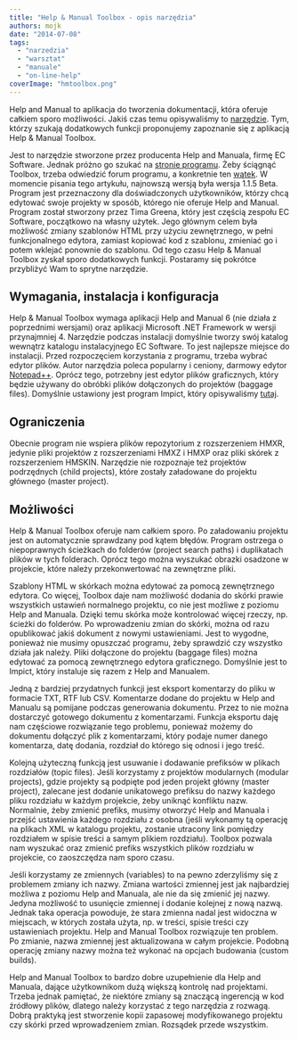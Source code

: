 ```yaml
---
title: "Help & Manual Toolbox - opis narzędzia"
authors: mojk
date: "2014-07-08"
tags:
  - "narzedzia"
  - "warsztat"
  - "manuale"
  - "on-line-help"
coverImage: "hmtoolbox.png"
---
```


Help and Manual to aplikacja do tworzenia dokumentacji, która oferuje całkiem
sporo możliwości. Jakiś czas temu opisywaliśmy to
[narzędzie](http://techwriter.pl/help-and-manual-opis-narzedzia/). Tym, którzy
szukają dodatkowych funkcji proponujemy zapoznanie się z aplikacją Help & Manual
Toolbox.

<!--truncate-->

Jest to narzędzie stworzone przez producenta Help and Manuala, firmę EC
Software. Jednak próżno go szukać na
[stronie programu](http://www.helpandmanual.com). Żeby ściągnąć Toolbox, trzeba
odwiedzić forum programu, a konkretnie ten
[wątek](http://helpman.it-authoring.com/viewtopic.php?f=4&t=12586). W momencie
pisania tego artykułu, najnowszą wersją była wersja 1.1.5 Beta. Program jest
przeznaczony dla doświadczonych użytkowników, którzy chcą edytować swoje
projekty w sposób, którego nie oferuje Help and Manual. Program został stworzony
przez Tima Greena, który jest częścią zespołu EC Software, początkowo na własny
użytek. Jego głównym celem była możliwość zmiany szablonów HTML przy użyciu
zewnętrznego, w pełni funkcjonalnego edytora, zamiast kopiować kod z szablonu,
zmieniać go i potem wklejać ponownie do szablonu. Od tego czasu Help & Manual
Toolbox zyskał sporo dodatkowych funkcji. Postaramy się pokrótce przybliżyć Wam
to sprytne narzędzie.

## Wymagania, instalacja i konfiguracja

Help & Manual Toolbox wymaga aplikacji Help and Manual 6 (nie działa z
poprzednimi wersjami) oraz aplikacji Microsoft .NET Framework w wersji
przynajmniej 4. Narzędzie podczas instalacji domyślnie tworzy swój katalog
wewnątrz katalogu instalacyjnego EC Software. To jest najlepsze miejsce do
instalacji. Przed rozpoczęciem korzystania z programu, trzeba wybrać edytor
plików. Autor narzędzia poleca popularny i ceniony, darmowy edytor
[Notepad++](http://notepad-plus-plus.org/). Oprócz tego, potrzebny jest edytor
plików graficznych, który będzie używany do obróbki plików dołączonych do
projektów (baggage files). Domyślnie ustawiony jest program Impict, który
opisywaliśmy [tutaj](http://techwriter.pl/zrzucanie-ekranu-opis-narzedzi/).

## Ograniczenia

Obecnie program nie wspiera plików repozytorium z rozszerzeniem HMXR, jedynie
pliki projektów z rozszerzeniami HMXZ i HMXP oraz pliki skórek z rozszerzeniem
HMSKIN. Narzędzie nie rozpoznaje też projektów podrzędnych (child projects),
które zostały załadowane do projektu głównego (master project).

## Możliwości

Help & Manual Toolbox oferuje nam całkiem sporo. Po załadowaniu projektu jest on
automatycznie sprawdzany pod kątem błędów. Program ostrzega o niepoprawnych
ścieżkach do folderów (project search paths) i duplikatach plików w tych
folderach. Oprócz tego można wyszukać obrazki osadzone w projekcie, które należy
przekonwertować na zewnętrzne pliki.

Szablony HTML w skórkach można edytować za pomocą zewnętrznego edytora. Co
więcej, Toolbox daje nam możliwość dodania do skórki prawie wszystkich ustawień
normalnego projektu, co nie jest możliwe z poziomu Help and Manuala. Dzięki temu
skórka może kontrolować więcej rzeczy, np. ścieżki do folderów. Po wprowadzeniu
zmian do skórki, można od razu opublikować jakiś dokument z nowymi ustawieniami.
Jest to wygodne, ponieważ nie musimy opuszczać programu, żeby sprawdzić czy
wszystko działa jak należy. Pliki dołączone do projektu (baggage files) można
edytować za pomocą zewnętrznego edytora graficznego. Domyślnie jest to Impict,
który instaluje się razem z Help and Manualem.

Jedną z bardziej przydatnych funkcji jest eksport komentarzy do pliku w formacie
TXT, RTF lub CSV. Komentarze dodane do projektu w Help and Manualu są pomijane
podczas generowania dokumentu. Przez to nie można dostarczyć gotowego dokumentu
z komentarzami. Funkcja eksportu daję nam częściowe rozwiązanie tego problemu,
ponieważ możemy do dokumentu dołączyć plik z komentarzami, który podaje numer
danego komentarza, datę dodania, rozdział do którego się odnosi i jego treść.

Kolejną użyteczną funkcją jest usuwanie i dodawanie prefiksów w plikach
rozdziałów (topic files). Jeśli korzystamy z projektów modularnych (modular
projects), gdzie projekty są podpięte pod jeden projekt główny (master project),
zalecane jest dodanie unikatowego prefiksu do nazwy każdego pliku rozdziału w
każdym projekcie, żeby uniknąć konfliktu nazw. Normalnie, żeby zmienić prefiks,
musimy otworzyć Help and Manuala i przejść ustawienia każdego rozdziału z osobna
(jeśli wykonamy tą operację na plikach XML w katalogu projektu, zostanie
utracony link pomiędzy rozdziałem w spisie treści a samym plikiem rozdziału).
Toolbox pozwala nam wyszukać oraz zmienić prefiks wszystkich plików rozdziału w
projekcie, co zaoszczędza nam sporo czasu.

Jeśli korzystamy ze zmiennych (variables) to na pewno zderzyliśmy się z
problemem zmiany ich nazwy. Zmiana wartości zmiennej jest jak najbardziej
możliwa z poziomu Help and Manuala, ale nie da się zmienić jej nazwy. Jedyna
możliwość to usunięcie zmiennej i dodanie kolejnej z nową nazwą. Jednak taka
operacja powoduje, że stara zmienna nadal jest widoczna w miejscach, w których
została użyta, np. w treści, spisie treści czy ustawieniach projektu. Help and
Manual Toolbox rozwiązuje ten problem. Po zmianie, nazwa zmiennej jest
aktualizowana w całym projekcie. Podobną operację zmiany nazwy można też wykonać
na opcjach budowania (custom builds).

Help and Manual Toolbox to bardzo dobre uzupełnienie dla Help and Manuala,
dające użytkownikom dużą większą kontrolę nad projektami. Trzeba jednak
pamiętać, że niektóre zmiany są znaczącą ingerencją w kod źródłowy plików,
dlatego należy korzystać z tego narzędzia z rozwagą. Dobrą praktyką jest
stworzenie kopii zapasowej modyfikowanego projektu czy skórki przed
wprowadzeniem zmian. Rozsądek przede wszystkim.
